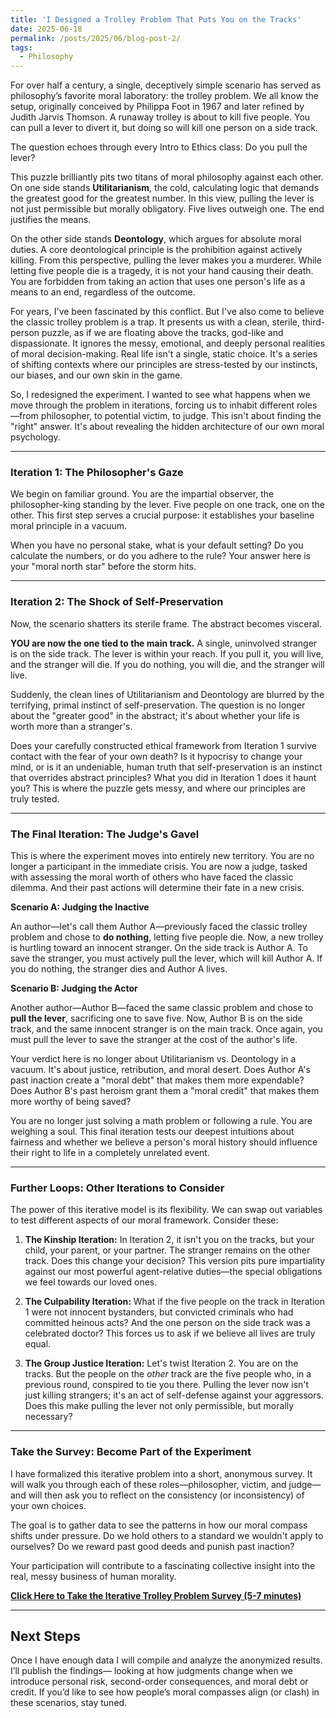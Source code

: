 ```yaml
---
title: 'I Designed a Trolley Problem That Puts You on the Tracks'
date: 2025-06-18
permalink: /posts/2025/06/blog-post-2/
tags:
  - Philosophy
---
```


For over half a century, a single, deceptively simple scenario has served as philosophy’s favorite moral laboratory: the trolley problem. We all know the setup, originally conceived by Philippa Foot in 1967 and later refined by Judith Jarvis Thomson. A runaway trolley is about to kill five people. You can pull a lever to divert it, but doing so will kill one person on a side track.

The question echoes through every Intro to Ethics class: Do you pull the lever?

This puzzle brilliantly pits two titans of moral philosophy against each other. On one side stands **Utilitarianism**, the cold, calculating logic that demands the greatest good for the greatest number. In this view, pulling the lever is not just permissible but morally obligatory. Five lives outweigh one. The end justifies the means.

On the other side stands **Deontology**, which argues for absolute moral duties. A core deontological principle is the prohibition against actively killing. From this perspective, pulling the lever makes you a murderer. While letting five people die is a tragedy, it is not your hand causing their death. You are forbidden from taking an action that uses one person's life as a means to an end, regardless of the outcome.

  

For years, I've been fascinated by this conflict. But I've also come to believe the classic trolley problem is a trap. It presents us with a clean, sterile, third-person puzzle, as if we are floating above the tracks, god-like and dispassionate. It ignores the messy, emotional, and deeply personal realities of moral decision-making. Real life isn't a single, static choice. It's a series of shifting contexts where our principles are stress-tested by our instincts, our biases, and our own skin in the game.

So, I redesigned the experiment. I wanted to see what happens when we move through the problem in iterations, forcing us to inhabit different roles—from philosopher, to potential victim, to judge. This isn't about finding the "right" answer. It's about revealing the hidden architecture of our own moral psychology.

---

### **Iteration 1: The Philosopher's Gaze**

We begin on familiar ground. You are the impartial observer, the philosopher-king standing by the lever. Five people on one track, one on the other. This first step serves a crucial purpose: it establishes your baseline moral principle in a vacuum.

When you have no personal stake, what is your default setting? Do you calculate the numbers, or do you adhere to the rule? Your answer here is your "moral north star" before the storm hits.

---

### **Iteration 2: The Shock of Self-Preservation**

Now, the scenario shatters its sterile frame. The abstract becomes visceral.

**YOU are now the one tied to the main track.** A single, uninvolved stranger is on the side track. The lever is within your reach. If you pull it, you will live, and the stranger will die. If you do nothing, you will die, and the stranger will live.

Suddenly, the clean lines of Utilitarianism and Deontology are blurred by the terrifying, primal instinct of self-preservation. The question is no longer about the "greater good" in the abstract; it's about whether your life is worth more than a stranger's.

Does your carefully constructed ethical framework from Iteration 1 survive contact with the fear of your own death? Is it hypocrisy to change your mind, or is it an undeniable, human truth that self-preservation is an instinct that overrides abstract principles? What you did in Iteration 1 does it haunt you? This is where the puzzle gets messy, and where our principles are truly tested.

---

### **The Final Iteration: The Judge's Gavel**

This is where the experiment moves into entirely new territory. You are no longer a participant in the immediate crisis. You are now a judge, tasked with assessing the moral worth of others who have faced the classic dilemma. And their past actions will determine their fate in a new crisis.

**Scenario A: Judging the Inactive**

An author—let's call them Author A—previously faced the classic trolley problem and chose to **do nothing**, letting five people die. Now, a new trolley is hurtling toward an innocent stranger. On the side track is Author A. To save the stranger, you must actively pull the lever, which will kill Author A. If you do nothing, the stranger dies and Author A lives.

**Scenario B: Judging the Actor**

Another author—Author B—faced the same classic problem and chose to **pull the lever**, sacrificing one to save five. Now, Author B is on the side track, and the same innocent stranger is on the main track. Once again, you must pull the lever to save the stranger at the cost of the author's life.

Your verdict here is no longer about Utilitarianism vs. Deontology in a vacuum. It's about justice, retribution, and moral desert. Does Author A's past inaction create a "moral debt" that makes them more expendable? Does Author B's past heroism grant them a "moral credit" that makes them more worthy of being saved?

You are no longer just solving a math problem or following a rule. You are weighing a soul. This final iteration tests our deepest intuitions about fairness and whether we believe a person's moral history should influence their right to life in a completely unrelated event.

---

### Further Loops: Other Iterations to Consider

The power of this iterative model is its flexibility. We can swap out variables to test different aspects of our moral framework. Consider these:

1. **The Kinship Iteration:** In Iteration 2, it isn't you on the tracks, but your child, your parent, or your partner. The stranger remains on the other track. Does this change your decision? This version pits pure impartiality against our most powerful agent-relative duties—the special obligations we feel towards our loved ones.

2. **The Culpability Iteration:** What if the five people on the track in Iteration 1 were not innocent bystanders, but convicted criminals who had committed heinous acts? And the one person on the side track was a celebrated doctor? This forces us to ask if we believe all lives are truly equal.

3. **The Group Justice Iteration:** Let's twist Iteration 2. You are on the tracks. But the people on the _other_ track are the five people who, in a previous round, conspired to tie you there. Pulling the lever now isn't just killing strangers; it's an act of self-defense against your aggressors. Does this make pulling the lever not only permissible, but morally necessary?

---

### Take the Survey: Become Part of the Experiment

I have formalized this iterative problem into a short, anonymous survey. It will walk you through each of these roles—philosopher, victim, and judge—and will then ask you to reflect on the consistency (or inconsistency) of your own choices.

The goal is to gather data to see the patterns in how our moral compass shifts under pressure. Do we hold others to a standard we wouldn't apply to ourselves? Do we reward past good deeds and punish past inaction?

Your participation will contribute to a fascinating collective insight into the real, messy business of human morality.
  
**[Click Here to Take the Iterative Trolley Problem Survey (5-7 minutes)](https://forms.gle/Vbi7aVo8wXKyo18Y9)**
 
---

## Next Steps

Once I have enough data I will compile and analyze the anonymized results. I’ll publish the findings— looking at how judgments change when we introduce personal risk, second-order consequences, and moral debt or credit. If you’d like to see how people’s moral compasses align (or clash) in these scenarios, stay tuned.
